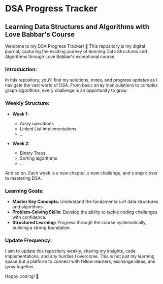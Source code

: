 # DSA Progress Tracker

## Learning Data Structures and Algorithms with Love Babbar's Course

Welcome to my DSA Progress Tracker! 🚀 This repository is my digital journal, capturing the exciting journey of learning Data Structures and Algorithms through Love Babbar's exceptional course.

### Introduction:

In this repository, you'll find my solutions, notes, and progress updates as I navigate the vast world of DSA. From basic array manipulations to complex graph algorithms, every challenge is an opportunity to grow.

### Weekly Structure:

- **Week 1:**
  - Array operations
  - Linked List implementations
  - ...

- **Week 2:**
  - Binary Trees
  - Sorting algorithms
  - ...

And so on. Each week is a new chapter, a new challenge, and a step closer to mastering DSA.

### Learning Goals:

- **Master Key Concepts:** Understand the fundamentals of data structures and algorithms.
- **Problem-Solving Skills:** Develop the ability to tackle coding challenges with confidence.
- **Structured Learning:** Progress through the course systematically, building a strong foundation.

### Update Frequency:

I aim to update this repository weekly, sharing my insights, code implementations, and any hurdles I overcome. This is not just my learning space but a platform to connect with fellow learners, exchange ideas, and grow together.



 Happy coding! 🚀
